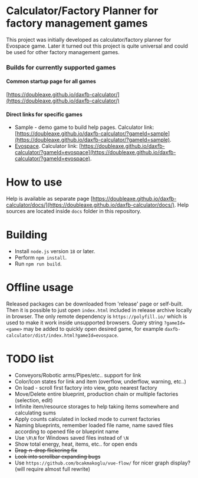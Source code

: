 # Calculator/Factory Planner for factory management games

This project was initially developed as calculator/factory planner for Evospace game.
Later it turned out this project is quite universal and could be used for other factory management games.

### Builds for currently supported games

#### Common startup page for all games

[https://doubleaxe.github.io/daxfb-calculator/](https://doubleaxe.github.io/daxfb-calculator/)

#### Direct links for specific games

- Sample - demo game to build help pages.
Calculator link: [https://doubleaxe.github.io/daxfb-calculator/?gameId=sample](https://doubleaxe.github.io/daxfb-calculator/?gameId=sample).
- [Evospace](https://store.steampowered.com/app/1013540/Evospace/).
Calculator link: [https://doubleaxe.github.io/daxfb-calculator/?gameId=evospace](https://doubleaxe.github.io/daxfb-calculator/?gameId=evospace).

# How to use

Help is available as separate page [https://doubleaxe.github.io/daxfb-calculator/docs/](https://doubleaxe.github.io/daxfb-calculator/docs/).
Help sources are located inside `docs` folder in this repository.

# Building

- Install `node.js` version `18` or later.
- Perform `npm install`.
- Run `npm run build`.

# Offline usage

Released packages can be downloaded from 'release' page or self-built.
Then it is possible to just open `index.html` included in release archive locally in browser.
The only remote dependency is `https://polyfill.io/` which is used to make it work inside unsupported browsers.
Query string `?gameId=<game>` may be added to quickly open desired game, for example `daxfb-calculator/dist/index.html?gameId=evospace`.

# TODO list

- Conveyors/Robotic arms/Pipes/etc.. support for link
- Color/Icon states for link and item (overflow, underflow, warning, etc..)
- On load - scroll first factory into view, goto nearest factory
- Move/Delete entire blueprint, production chain or multiple factories (selection, edit)
- Infinite item/resource storages to help taking items somewhere and calculating sums
- Apply counts calculated in locked mode to current factories
- Naming blueprints, remember loaded file name, name saved files according to opened file or blueprint name
- Use `\R\N` for Windows saved files instead of `\N`
- Show total energy, heat, items, etc.. for open ends
- ~~Drag-n-drop flickering fix~~
- ~~Look into scrollbar expanding bugs~~
- Use `https://github.com/bcakmakoglu/vue-flow/` for nicer graph display? (will require almost full rewrite)
